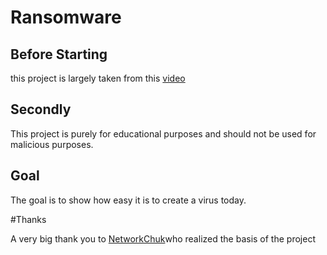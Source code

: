 # Ransomware

## Before Starting

this project is largely taken from this [video](https://youtu.be/UtMMjXOlRQc)
## Secondly 

This project is purely for educational purposes and should not be used for malicious purposes.

## Goal 
The goal is to show how easy it is to create a virus today.
 
#Thanks


A very big thank you to [NetworkChuk](https://www.youtube.com/user/NetworkChuck)who realized the basis of the project
